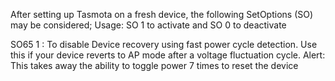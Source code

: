 After setting up Tasmota on a fresh device, the following SetOptions (SO) may be considered;
Usage: SO<XX> 1 to activate and SO<XX> 0 to deactivate

SO65 1 : To disable Device recovery using fast power cycle detection. Use this if your device reverts to AP mode after a voltage fluctuation cycle. Alert: This takes away the ability to toggle power 7 times to reset the device

